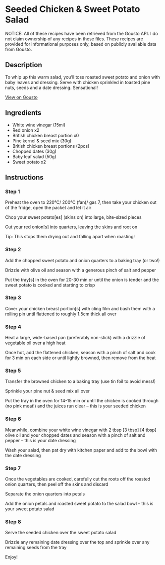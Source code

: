 # Seeded Chicken & Sweet Potato Salad

NOTICE: All of these recipes have been retrieved from the Gousto API. I do not claim ownership of any recipes in these files. These recipes are provided for informational purposes only, based on publicly available data from Gousto.

## Description

To whip up this warm salad, you’ll toss roasted sweet potato and onion with baby leaves and dressing. Serve with chicken sprinkled in toasted pine nuts, seeds and a date dressing. Sensational!


[View on Gousto](https://www.gousto.co.uk/recipes/cookbook/seeded-chicken-sweet-potato-salad)

## Ingredients

- White wine vinegar (15ml)
- Red onion x2
- British chicken breast portion x0
- Pine kernel & seed mix (30g)
- British chicken breast portions (2pcs)
- Chopped dates (30g)
- Baby leaf salad (50g)
- Sweet potato x2

## Instructions


### Step 1

Preheat the oven to 220°C/ 200°C (fan)/ gas 7, then take your chicken out of the fridge, open the packet and let it air

Chop your sweet potato[es] (skins on) into large, bite-sized pieces

Cut your red onion[s] into quarters, leaving the skins and root on

Tip: This stops them drying out and falling apart when roasting!


### Step 2

Add the chopped sweet potato and onion quarters to a baking tray (or two!)

Drizzle with olive oil and season with a generous pinch of salt and pepper

Put the tray[s] in the oven for 20-30 min or until the onion is tender and the sweet potato is cooked and starting to crisp


### Step 3

Cover your chicken breast portion[s] with cling film and bash them with a rolling pin until flattened to roughly 1.5cm thick all over


### Step 4

Heat a large, wide-based pan (preferably non-stick) with a drizzle of vegetable oil over a high heat

Once hot, add the flattened chicken, season with a pinch of salt and cook for 3 min on each side or until lightly browned, then remove from the heat


### Step 5

Transfer the browned chicken to a baking tray (use tin foil to avoid mess!)

Sprinkle your pine nut & seed mix all over

Put the tray in the oven for 14-15 min or until the chicken is cooked through (no pink meat!) and the juices run clear – this is your seeded chicken


### Step 6

Meanwhile, combine your white wine vinegar with 2 tbsp <span class="text-purple">[3 tbsp]</span> <span class="text-danger">[4 tbsp] </span>olive oil and your chopped dates and season with a pinch of salt and pepper – this is your date dressing

Wash your salad, then pat dry with kitchen paper and add to the bowl with the date dressing


### Step 7

Once the vegetables are cooked, carefully cut the roots off the roasted onion quarters, then peel off the skins and discard

Separate the onion quarters into petals

Add the onion petals and roasted sweet potato to the salad bowl – this is your sweet potato salad

### Step 8

Serve the seeded chicken over the sweet potato salad

Drizzle any remaining date dressing over the top and sprinkle over any remaining seeds from the tray

Enjoy!


